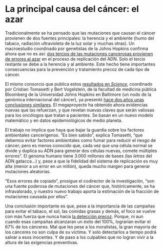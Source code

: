 <h1 class="articulo-titulo " id="articulo-titulo" itemprop="headline">La principal causa del cáncer: el azar</h1>
<p>Tradicionalmente se ha pensado que las mutaciones que causan el cáncer provienen de dos fuentes principales: la herencia y el ambiente (humo del tabaco, radiación ultravioleta de la luz solar y muchas otras). Un macroestudio coordinado por genetistas de la Johns Hopkins confirma ahora que no es así: <a href="//elpais.com/elpais/2015/01/30/ciencia/1422641735_718659.html">dos tercios de las mutaciones cancerosas provienen de errores al azar</a> en el proceso de replicación del ADN. Solo el tercio restante se debe a la herencia y al ambiente. Este hecho tiene importantes consecuencias para la prevención y tratamiento precoz de cada tipo de cáncer.</p>
<p>El mismo consorcio que publica estos <a href="http://science.sciencemag.org/cgi/doi/10.1126/science.aaf9011">resultados en <em>Science</em></a>, coordinado por Cristian Tomasetti y Bert Vogelstein, de la facultad de medicina pública Bloomberg de la Universidad Johns Hopkins en Baltimore (un nodo de la genómica internacional del cáncer), ya presentó <a href="//elpais.com/elpais/2014/12/31/ciencia/1420046780_149337.html">hace dos años unas conclusiones similares</a>. El megaproyecto ha obtenido ahora evidencias nuevas que las refuerzan, y que revelan nuevas claves que serán valiosas para los oncólogos que tratan a pacientes. Se basan en un nuevo modelo matemático y en datos epidemiológicos de medio planeta.</p>
<p>El trabajo no implica que haya que bajar la guardia sobre los factores ambientales cancerígenos. “Es bien sabido”, explica Tomasetti, “que debemos evitar factores ambientales como fumar para reducir el riesgo de cáncer; pero es menos conocido que, cada vez que una célula normal se divide y duplica su ADN para generar dos células nuevas, comete múltiples errores”. El genoma humano tiene 3.000 millones de bases (las <em>letras</em> del ADN gatacca…) y, pese a que la fidelidad del sistema de replicación es muy alta (menor a un error en un millón), queda mucho margen para generar mutaciones aleatorias.</p>
<p>“Esos errores de copiado”, prosigue el codirector de la investigación, “son una fuente poderosa de mutaciones del cáncer que, históricamente, se ha infravalorado, y nuestro nuevo trabajo aporta la estimación de la fracción de mutaciones causada por ellos”.</p>
<p>Una conclusión importante es que, pese a la importancia de las campañas para evitar el tabaco, el sol, las comidas grasas y demás, el foco se vuelve con más fuerza que nunca hacia <a href="//elpais.com/elpais/2015/05/12/ciencia/1431445386_942570.html">la detección precoz</a>. Porque, ni aun cuando esas campañas alcanzaran un éxito del 100%, lograrían evitar el 67% de los cánceres. Mal que les pese a los moralistas, la gran mayoría de los cánceres no son culpa de su víctima. Y solo detectarlos a tiempo podrá salvar a esos inocentes. Y de paso a los culpables que no logran vivir a la altura de las exigencias preventivas.</p>
